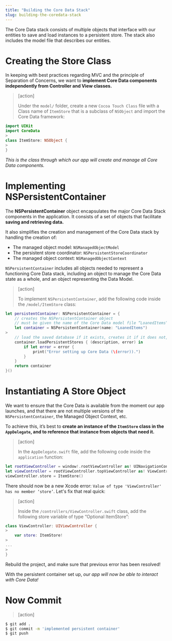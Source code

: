 ```yaml
---
title: "Building the Core Data Stack"
slug: building-the-coredata-stack
---
```


The Core Data stack consists of multiple objects that interface with our entities to save and load instances to a persistent store. The stack also includes the model file that describes our entities.

# Creating the Store Class

In keeping with best practices regarding MVC and the principle of Separation of Concerns, we want to **implement Core Data components independently from Controller and View classes.**

> [action]
>
> Under the `model/` folder, create a new `Cocoa Touch Class` file with a Class name of  `ItemStore` that is a subclass of `NSObject` and import the Core Data framework:
>
```swift
import UIKit
import CoreData
>
class ItemStore: NSObject {
>
}
```

_This is the class through which our app will create and manage all Core Data components._

# Implementing NSPersistentContainer

The **NSPersistentContainer** object encapsulates the major Core Data Stack components in the application. It consists of a set of objects that facilitate **saving and retrieving data.**

It also simplifies the creation and management of the Core Data stack by handling the creation of:

- The managed object model: `NSManagedObjectModel`
- The persistent store coordinator: `NSPersistentStoreCoordinator`
- The managed object context: `NSManagedObjectContext`

`NSPersistentContainer` includes all objects needed to represent a functioning Core Data stack, including an object to manage the Core Data state as a whole, and an object representing the Data Model.

> [action]
>
> To implement `NSPersistentContainer`, add the following code inside the `/model/ItemStore` class:
>
```swift
let persistentContainer: NSPersistentContainer = {
    // creates the NSPersistentContainer object
    // must be given the name of the Core Data model file “LoanedItems”
    let container = NSPersistentContainer(name: "LoanedItems")
>
    // load the saved database if it exists, creates it if it does not, and returns an error under failure conditions
    container.loadPersistentStores { (description, error) in
        if let error = error {
            print("Error setting up Core Data (\(error)).")
        }
    }
    return container
}()
```

# Instantiating A Store Object

We want to ensure that the Core Data is available from the moment our app launches, and that there are not multiple versions of the `NSPersistentContainer`, the Managed Object Context, etc.

To achieve this, it’s best to **create an instance of the `ItemStore` class in the `AppDelegate`, and to reference that instance from objects that need it.**

> [action]
>
> In the `AppDelegate.swift` file, add the following code inside the `application` function:
>
```swift
let rootViewController = window!.rootViewController as! UINavigationController
let viewController = rootViewController.topViewController as! ViewController
viewController.store = ItemStore()
```

There should now be a new Xcode error: `Value of type 'ViewController' has no member ‘store’`. Let's fix that real quick:

> [action]
>
> Inside the `/controllers/ViewController.swift` class, add the following store variable of type “Optional ItemStore”:
>
```swift
class ViewController: UIViewController {
>
    var store: ItemStore!
>
...
>
}
```

Rebuild the project, and make sure that previous error has been resolved!

With the persistent container set up, _our app will now be able to interact with Core Data!_

# Now Commit

>[action]
>
```bash
$ git add .
$ git commit -m 'implemented persistent container'
$ git push
```
